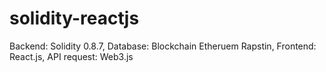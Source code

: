 # solidity-reactjs
Backend: Solidity 0.8.7, Database: Blockchain Etheruem Rapstin, Frontend: React.js, API request: Web3.js
